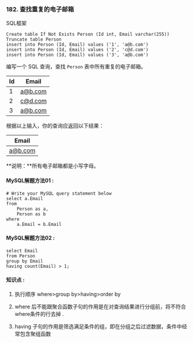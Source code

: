 ### 182.  查找重复的电子邮箱

SQL框架

```mysql
Create table If Not Exists Person (Id int, Email varchar(255))
Truncate table Person
insert into Person (Id, Email) values ('1', 'a@b.com')
insert into Person (Id, Email) values ('2', 'c@d.com')
insert into Person (Id, Email) values ('3', 'a@b.com')
```

编写一个 SQL 查询，查找 `Person` 表中所有重复的电子邮箱。

| Id   | Email   |
| ---- | ------- |
| 1    | a@b.com |
| 2    | c@d.com |
| 3    | a@b.com |

根据以上输入，你的查询应返回以下结果：

| Email   |
| ------- |
| a@b.com |

**说明：**所有电子邮箱都是小写字母。

#### MySQL解题方法01  :

```mysql
# Write your MySQL query statement below
select a.Email 
from
	Person as a,
    Person as b
where
    a.Email = b.Email
```

#### MySQL解题方法02  :

```mysql
select Email
from Person
group by Email
having count(Email) > 1;
```

#### 知识点 :

1)  执行顺序  where>group by>having>order by

2)  where 后不能跟聚合函数子句的作用是在对查询结果进行分组前，将不符合where条件的行去掉 .

3)  having 子句的作用是筛选满足条件的组，即在分组之后过滤数据，条件中经常包含聚组函数

